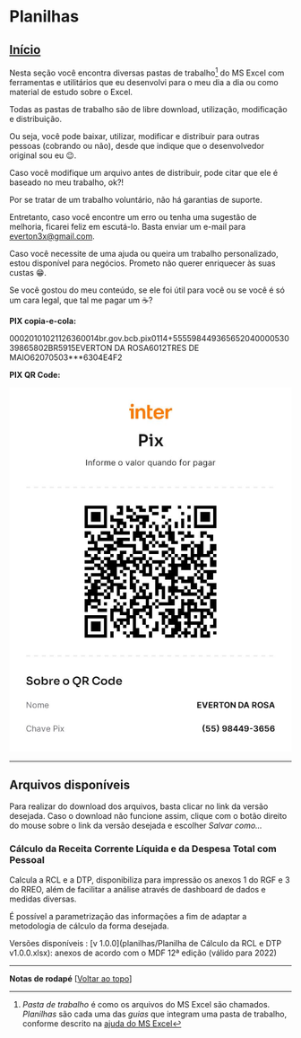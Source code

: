 # Planilhas

[Início](/index.html)
---

Nesta seção você encontra diversas pastas de trabalho[^1] do MS Excel com ferramentas e utilitários que eu desenvolvi para o meu dia a dia ou como material de estudo sobre o Excel.

Todas as pastas de trabalho são de libre download, utilização, modificação e distribuição.

Ou seja, você pode baixar, utilizar, modificar e distribuir para outras pessoas (cobrando ou não), desde que indique que o desenvolvedor original sou eu 😉.

Caso você modifique um arquivo antes de distribuir, pode citar que ele é baseado no meu trabalho, ok?!

Por se tratar de um trabalho voluntário, não há garantias de suporte.

Entretanto, caso você encontre um erro ou tenha uma sugestão de melhoria, ficarei feliz em escutá-lo. Basta enviar um e-mail para [everton3x@gmail.com](mailto:everton3x@gmail.com).

Caso você necessite de uma ajuda ou queira um trabalho personalizado, estou disponível para negócios. Prometo não querer enriquecer às suas custas 😁.

Se você gostou do meu conteúdo, se ele foi útil para você ou se você é só um cara legal, que tal me pagar um ☕?

**PIX copia-e-cola:**

00020101021126360014br.gov.bcb.pix0114+55559844936565204000053039865802BR5915EVERTON DA ROSA6012TRES DE MAIO62070503***6304E4F2

**PIX QR Code:**

![PIX QR Code](images/pix-inter.jpg)

---

## Arquivos disponíveis

Para realizar do download dos arquivos, basta clicar no link da versão desejada. Caso o download não funcione assim, clique com o botão direito do mouse sobre o link da versão desejada e escolher *Salvar como...*

### Cálculo da Receita Corrente Líquida e da Despesa Total com Pessoal
Calcula a RCL e a DTP, disponibiliza para impressão os anexos 1 do RGF e 3 do RREO, além de facilitar a análise através de dashboard de dados e medidas diversas.

É possível a parametrização das informações a fim de adaptar a metodologia de cálculo da forma desejada.

Versões disponíveis
: [v 1.0.0](planilhas/Planilha de Cálculo da RCL e DTP v1.0.0.xlsx): anexos de acordo com o MDF 12ª edição (válido para 2022)


---
**Notas de rodapé** [[Voltar ao topo](#)]

[^1]: *Pasta de trabalho* é como os arquivos do MS Excel são chamados. *Planilhas* são cada uma das *guias* que integram uma pasta de trabalho, conforme descrito na [ajuda do MS Excel](https://support.microsoft.com/pt-br/office/criar-uma-nova-pasta-de-trabalho-ae99f19b-cecb-4aa0-92c8-7126d6212a83)